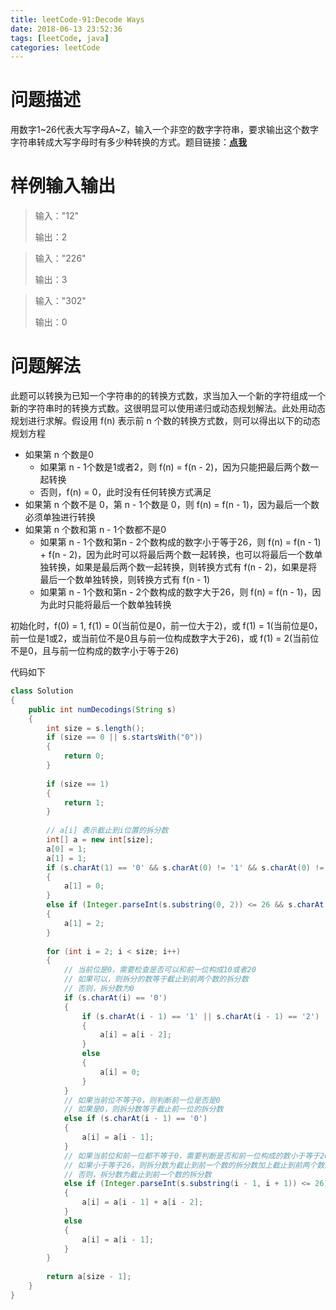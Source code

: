 ```yaml
---
title: leetCode-91:Decode Ways
date: 2018-06-13 23:52:36
tags: [leetCode, java]
categories: leetCode
---
```


# 问题描述

用数字1~26代表大写字母A~Z，输入一个非空的数字字符串，要求输出这个数字字符串转成大写字母时有多少种转换的方式。题目链接：**[点我](https://leetcode.com/problems/decode-ways/description/)**

<!-- more -->

# 样例输入输出

> 输入："12"
>
> 输出：2

> 输入："226"
>
> 输出：3

> 输入："302"
>
> 输出：0

# 问题解法

此题可以转换为已知一个字符串的的转换方式数，求当加入一个新的字符组成一个新的字符串时的转换方式数。这很明显可以使用递归或动态规划解法。此处用动态规划进行求解。假设用 f(n) 表示前 n 个数的转换方式数，则可以得出以下的动态规划方程

* 如果第 n 个数是0
  * 如果第 n - 1个数是1或者2，则 f(n) = f(n - 2)，因为只能把最后两个数一起转换
  * 否则，f(n) = 0，此时没有任何转换方式满足
* 如果第 n 个数不是 0，第 n - 1个数是 0，则 f(n) = f(n - 1)，因为最后一个数必须单独进行转换
* 如果第 n 个数和第 n - 1个数都不是0
  * 如果第 n - 1个数和第n - 2个数构成的数字小于等于26，则 f(n) = f(n - 1) + f(n - 2)，因为此时可以将最后两个数一起转换，也可以将最后一个数单独转换，如果是最后两个数一起转换，则转换方式有 f(n - 2)，如果是将最后一个数单独转换，则转换方式有 f(n - 1)
  * 如果第 n - 1个数和第n - 2个数构成的数字大于26，则 f(n) = f(n - 1)，因为此时只能将最后一个数单独转换

初始化时，f(0) = 1, f(1) = 0(当前位是0，前一位大于2)，或 f(1) = 1(当前位是0，前一位是1或2，或当前位不是0且与前一位构成数字大于26)，或 f(1) = 2(当前位不是0，且与前一位构成的数字小于等于26)

代码如下

```java
class Solution 
{
    public int numDecodings(String s) 
    {
        int size = s.length();
        if (size == 0 || s.startsWith("0"))
        {
            return 0;
        }
        
        if (size == 1)
        {
            return 1;
        }
        
        // a[i] 表示截止到i位置的拆分数
        int[] a = new int[size];
        a[0] = 1;
        a[1] = 1;
        if (s.charAt(1) == '0' && s.charAt(0) != '1' && s.charAt(0) != '2')
        {
            a[1] = 0;
        }
        else if (Integer.parseInt(s.substring(0, 2)) <= 26 && s.charAt(1) != '0')
        {
            a[1] = 2;
        }
        
        for (int i = 2; i < size; i++)
        {
            // 当前位是0，需要检查是否可以和前一位构成10或者20
            // 如果可以，则拆分的数等于截止到前两个数的拆分数
            // 否则，拆分数为0
            if (s.charAt(i) == '0')
            {
                if (s.charAt(i - 1) == '1' || s.charAt(i - 1) == '2')
                {
                    a[i] = a[i - 2];
                }
                else
                {
                    a[i] = 0;
                }
            }
            // 如果当前位不等于0，则判断前一位是否是0
            // 如果是0，则拆分数等于截止前一位的拆分数
            else if (s.charAt(i - 1) == '0')
            {
                a[i] = a[i - 1];
            }
            // 如果当前位和前一位都不等于0，需要判断是否和前一位构成的数小于等于26
            // 如果小于等于26，则拆分数为截止到前一个数的拆分数加上截止到前两个数的拆分数
            // 否则，拆分数为截止到前一个数的拆分数
            else if (Integer.parseInt(s.substring(i - 1, i + 1)) <= 26)
            {
                a[i] = a[i - 1] + a[i - 2];
            }
            else 
            {
                a[i] = a[i - 1];
            }
        }
        
        return a[size - 1];
    }
}
```

